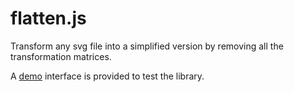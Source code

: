 # flatten.js
Transform any svg file into a simplified version by removing all the transformation matrices.

A [demo](https://jmtrivial.github.io/flatten.js/demo/) interface is provided to test the library.
